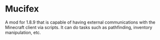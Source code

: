 # Mucifex
A mod for 1.8.9 that is capable of having external communications with the Minecraft client via scripts.  It can do tasks such as pathfinding, inventory manipulation, etc.
